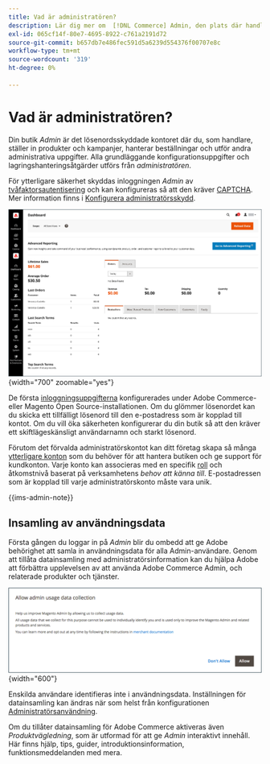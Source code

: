 ```yaml
---
title: Vad är administratören?
description: Lär dig mer om  [!DNL Commerce] Admin, den plats där handlare ställer in produkter och kampanjer, hanterar beställningar och utför andra administrativa uppgifter.
exl-id: 065cf14f-80e7-4695-8922-c761a2191d72
source-git-commit: b657db7e486fec591d5a6239d554376f00707e8c
workflow-type: tm+mt
source-wordcount: '319'
ht-degree: 0%

---
```


# Vad är administratören?

Din butik _Admin_ är det lösenordsskyddade kontoret där du, som handlare, ställer in produkter och kampanjer, hanterar beställningar och utför andra administrativa uppgifter. Alla grundläggande konfigurationsuppgifter och lagringshanteringsåtgärder utförs från _administratören_.

För ytterligare säkerhet skyddas inloggningen _Admin_ av [tvåfaktorsautentisering](../systems/security-two-factor-authentication.md) och kan konfigureras så att den kräver [CAPTCHA](../systems/security-captcha.md). Mer information finns i [Konfigurera administratörsskydd](../systems/security-admin.md).

![Administratörens sidopanel och kontrollpanel](./assets/admin-dashboard.png){width="700" zoomable="yes"}

De första [inloggningsuppgifterna](admin-signin.md) konfigurerades under Adobe Commerce- eller Magento Open Source-installationen. Om du glömmer lösenordet kan du skicka ett tillfälligt lösenord till den e-postadress som är kopplad till kontot. Om du vill öka säkerheten konfigurerar du din butik så att den kräver ett skiftlägeskänsligt användarnamn och starkt lösenord.

Förutom det förvalda administratörskontot kan ditt företag skapa så många [ytterligare konton](../systems/permissions-users-all.md) som du behöver för att hantera butiken och ge support för kundkonton. Varje konto kan associeras med en specifik [roll](../systems/permissions-user-roles.md) och åtkomstnivå baserat på verksamhetens _behov att känna till_. E-postadressen som är kopplad till varje administratörskonto måste vara unik.

{{ims-admin-note}}

## Insamling av användningsdata

Första gången du loggar in på _Admin_ blir du ombedd att ge Adobe behörighet att samla in användningsdata för alla Admin-användare. Genom att tillåta datainsamling med administratörsinformation kan du hjälpa Adobe att förbättra upplevelsen av att använda Adobe Commerce Admin, och relaterade produkter och tjänster.

![Tillåt datainsamling för administratörsanvändning](./assets/admin-usage-data.png){width="600"}

Enskilda användare identifieras inte i användningsdata. Inställningen för datainsamling kan ändras när som helst från konfigurationen [Administratörsanvändning](../configuration-reference/advanced/admin.md#admin-usage).

Om du tillåter datainsamling för Adobe Commerce aktiveras även _Produktvägledning_, som är utformad för att ge _Admin_ interaktivt innehåll. Här finns hjälp, tips, guider, introduktionsinformation, funktionsmeddelanden med mera.
